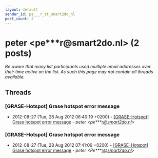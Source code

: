 ```yaml
---
layout: default
sender_id: pe___r_at_smart2do_nl
post_count: 2
---
```


# peter <pe***r<span>@</span>smart2do.nl> (2 posts)

_Be aware that many list participants used multiple email addresses over their time active on the list. As such this page may not contain all threads available._

## Threads

### [GRASE-Hotspot] Grase hotspot error message
+ 2012-08-27 (Tue, 28 Aug 2012 06:40:19 +0200) - [[GRASE-Hotspot] Grase hotspot error message](/archive/2012/08/6cd5b1fa1b70d100494dce70056ffe620f62949bffb21762dde48e369490ff20) - _peter \<pe***r@smart2do.nl\>_

### [GRASE-Hotspot] Grase hotspot error message
+ 2012-08-27 (Tue, 28 Aug 2012 07:41:09 +0200) - [[GRASE-Hotspot] Grase hotspot error message](/archive/2012/08/a3d4f3959ad46e4b7a85b9bce7e024e351c9e937e17582c254edbb2edafa47f0) - _peter \<Pe***r@smart2do.nl\>_

